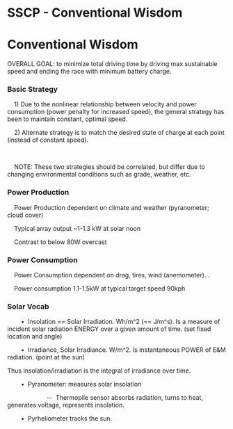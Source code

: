 # SSCP - Conventional Wisdom

# Conventional Wisdom

OVERALL GOAL: to minimize total driving time by driving max sustainable speed and ending the race with minimum battery charge.

### Basic Strategy

[](#h.k5xt57qnsvsu)

    1) Due to the nonlinear relationship between velocity and power consumption (power penalty for increased speed), the general strategy has been to maintain constant, optimal speed.

    2) Alternate strategy is to match the desired state of charge at each point (instead of constant speed).

   

    NOTE: These two strategies should be correlated, but differ due to changing environmental conditions such as grade, weather, etc.

### Power Production

[](#h.xqzbtoh97ao)

    Power Production dependent on climate and weather (pyranometer; cloud cover)

    Typical array output ~1-1.3 kW at solar noon

    Contrast to below 80W overcast

### Power Consumption

[](#h.66l274fm2n9j)

    Power Consumption dependent on drag, tires, wind (anemometer)…

    Power consumption 1.1-1.5kW at typical target speed 90kph

### Solar Vocab

[](#h.7j0d5hu8fv7u)

        •  Insolation == Solar Irradiation. Wh/m^2 (== J/m^s). Is a measure of incident solar radiation ENERGY over a given amount of time. (set fixed location and angle)

        •  Irradiance, Solar Irradiance. W/m^2. Is instantaneous POWER of E&M radiation. (point at the sun)

Thus insolation/irradiation is the integral of irradiance over time.

        •  Pyranometer: measures solar insolation

                       --  Thermopile sensor absorbs radiation, turns to heat, generates voltage, represents insolation.

        •  Pyrheliometer tracks the sun.

